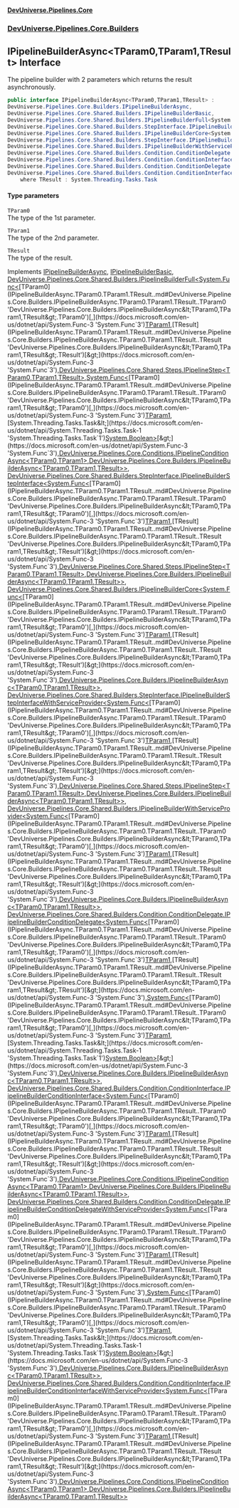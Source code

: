 #### [DevUniverse.Pipelines.Core](Pipelines.md 'Pipelines')
### [DevUniverse.Pipelines.Core.Builders](Pipelines.md#DevUniverse.Pipelines.Core.Builders 'DevUniverse.Pipelines.Core.Builders')
## IPipelineBuilderAsync&lt;TParam0,TParam1,TResult&gt; Interface
The pipeline builder with 2 parameters which returns the result asynchronously.  
```csharp
public interface IPipelineBuilderAsync<TParam0,TParam1,TResult> :
DevUniverse.Pipelines.Core.Builders.IPipelineBuilderAsync,
DevUniverse.Pipelines.Core.Shared.Builders.IPipelineBuilderBasic,
DevUniverse.Pipelines.Core.Shared.Builders.IPipelineBuilderFull<System.Func<TParam0, TParam1, TResult>, DevUniverse.Pipelines.Core.Shared.Steps.IPipelineStep<TParam0, TParam1, TResult>, System.Func<TParam0, TParam1, System.Threading.Tasks.Task<bool>>, DevUniverse.Pipelines.Core.Conditions.IPipelineConditionAsync<TParam0, TParam1>, DevUniverse.Pipelines.Core.Builders.IPipelineBuilderAsync<TParam0, TParam1, TResult>>,
DevUniverse.Pipelines.Core.Shared.Builders.StepInterface.IPipelineBuilderStepInterface<System.Func<TParam0, TParam1, TResult>, DevUniverse.Pipelines.Core.Shared.Steps.IPipelineStep<TParam0, TParam1, TResult>, DevUniverse.Pipelines.Core.Builders.IPipelineBuilderAsync<TParam0, TParam1, TResult>>,
DevUniverse.Pipelines.Core.Shared.Builders.IPipelineBuilderCore<System.Func<TParam0, TParam1, TResult>, DevUniverse.Pipelines.Core.Builders.IPipelineBuilderAsync<TParam0, TParam1, TResult>>,
DevUniverse.Pipelines.Core.Shared.Builders.StepInterface.IPipelineBuilderStepInterfaceWithServiceProvider<System.Func<TParam0, TParam1, TResult>, DevUniverse.Pipelines.Core.Shared.Steps.IPipelineStep<TParam0, TParam1, TResult>, DevUniverse.Pipelines.Core.Builders.IPipelineBuilderAsync<TParam0, TParam1, TResult>>,
DevUniverse.Pipelines.Core.Shared.Builders.IPipelineBuilderWithServiceProvider<System.Func<TParam0, TParam1, TResult>, DevUniverse.Pipelines.Core.Builders.IPipelineBuilderAsync<TParam0, TParam1, TResult>>,
DevUniverse.Pipelines.Core.Shared.Builders.Condition.ConditionDelegate.IPipelineBuilderConditionDelegate<System.Func<TParam0, TParam1, TResult>, System.Func<TParam0, TParam1, System.Threading.Tasks.Task<bool>>, DevUniverse.Pipelines.Core.Builders.IPipelineBuilderAsync<TParam0, TParam1, TResult>>,
DevUniverse.Pipelines.Core.Shared.Builders.Condition.ConditionInterface.IPipelineBuilderConditionInterface<System.Func<TParam0, TParam1, TResult>, DevUniverse.Pipelines.Core.Conditions.IPipelineConditionAsync<TParam0, TParam1>, DevUniverse.Pipelines.Core.Builders.IPipelineBuilderAsync<TParam0, TParam1, TResult>>,
DevUniverse.Pipelines.Core.Shared.Builders.Condition.ConditionDelegate.IPipelineBuilderConditionDelegateWithServiceProvider<System.Func<TParam0, TParam1, TResult>, System.Func<TParam0, TParam1, System.Threading.Tasks.Task<bool>>, DevUniverse.Pipelines.Core.Builders.IPipelineBuilderAsync<TParam0, TParam1, TResult>>,
DevUniverse.Pipelines.Core.Shared.Builders.Condition.ConditionInterface.IPipelineBuilderConditionInterfaceWithServiceProvider<System.Func<TParam0, TParam1, TResult>, DevUniverse.Pipelines.Core.Conditions.IPipelineConditionAsync<TParam0, TParam1>, DevUniverse.Pipelines.Core.Builders.IPipelineBuilderAsync<TParam0, TParam1, TResult>>
    where TResult : System.Threading.Tasks.Task
```
#### Type parameters
<a name='DevUniverse.Pipelines.Core.Builders.IPipelineBuilderAsync.TParam0.TParam1.TResult..TParam0'></a>
`TParam0`  
The type of the 1st parameter.
  
<a name='DevUniverse.Pipelines.Core.Builders.IPipelineBuilderAsync.TParam0.TParam1.TResult..TParam1'></a>
`TParam1`  
The type of the 2nd parameter.
  
<a name='DevUniverse.Pipelines.Core.Builders.IPipelineBuilderAsync.TParam0.TParam1.TResult..TResult'></a>
`TResult`  
The type of the result.
  

Implements [IPipelineBuilderAsync](IPipelineBuilderAsync.md 'DevUniverse.Pipelines.Core.Builders.IPipelineBuilderAsync'), [IPipelineBuilderBasic](IPipelineBuilderBasic.md 'DevUniverse.Pipelines.Core.Shared.Builders.IPipelineBuilderBasic'), [DevUniverse.Pipelines.Core.Shared.Builders.IPipelineBuilderFull&lt;](IPipelineBuilderFull.TDelegate.TPipelineStep.TPredicate.TPipelineCondition.TResult..md 'DevUniverse.Pipelines.Core.Shared.Builders.IPipelineBuilderFull&lt;TDelegate,TPipelineStep,TPredicate,TPipelineCondition,TResult&gt;')[System.Func&lt;](https://docs.microsoft.com/en-us/dotnet/api/System.Func-3 'System.Func`3')[TParam0](IPipelineBuilderAsync.TParam0.TParam1.TResult..md#DevUniverse.Pipelines.Core.Builders.IPipelineBuilderAsync.TParam0.TParam1.TResult..TParam0 'DevUniverse.Pipelines.Core.Builders.IPipelineBuilderAsync&lt;TParam0,TParam1,TResult&gt;.TParam0')[,](https://docs.microsoft.com/en-us/dotnet/api/System.Func-3 'System.Func`3')[TParam1](IPipelineBuilderAsync.TParam0.TParam1.TResult..md#DevUniverse.Pipelines.Core.Builders.IPipelineBuilderAsync.TParam0.TParam1.TResult..TParam1 'DevUniverse.Pipelines.Core.Builders.IPipelineBuilderAsync&lt;TParam0,TParam1,TResult&gt;.TParam1')[,](https://docs.microsoft.com/en-us/dotnet/api/System.Func-3 'System.Func`3')[TResult](IPipelineBuilderAsync.TParam0.TParam1.TResult..md#DevUniverse.Pipelines.Core.Builders.IPipelineBuilderAsync.TParam0.TParam1.TResult..TResult 'DevUniverse.Pipelines.Core.Builders.IPipelineBuilderAsync&lt;TParam0,TParam1,TResult&gt;.TResult')[&gt;](https://docs.microsoft.com/en-us/dotnet/api/System.Func-3 'System.Func`3')[,](IPipelineBuilderFull.TDelegate.TPipelineStep.TPredicate.TPipelineCondition.TResult..md 'DevUniverse.Pipelines.Core.Shared.Builders.IPipelineBuilderFull&lt;TDelegate,TPipelineStep,TPredicate,TPipelineCondition,TResult&gt;')[DevUniverse.Pipelines.Core.Shared.Steps.IPipelineStep&lt;](IPipelineStep.TParam0.TParam1.TResult..md 'DevUniverse.Pipelines.Core.Shared.Steps.IPipelineStep&lt;TParam0,TParam1,TResult&gt;')[TParam0](IPipelineBuilderAsync.TParam0.TParam1.TResult..md#DevUniverse.Pipelines.Core.Builders.IPipelineBuilderAsync.TParam0.TParam1.TResult..TParam0 'DevUniverse.Pipelines.Core.Builders.IPipelineBuilderAsync&lt;TParam0,TParam1,TResult&gt;.TParam0')[,](IPipelineStep.TParam0.TParam1.TResult..md 'DevUniverse.Pipelines.Core.Shared.Steps.IPipelineStep&lt;TParam0,TParam1,TResult&gt;')[TParam1](IPipelineBuilderAsync.TParam0.TParam1.TResult..md#DevUniverse.Pipelines.Core.Builders.IPipelineBuilderAsync.TParam0.TParam1.TResult..TParam1 'DevUniverse.Pipelines.Core.Builders.IPipelineBuilderAsync&lt;TParam0,TParam1,TResult&gt;.TParam1')[,](IPipelineStep.TParam0.TParam1.TResult..md 'DevUniverse.Pipelines.Core.Shared.Steps.IPipelineStep&lt;TParam0,TParam1,TResult&gt;')[TResult](IPipelineBuilderAsync.TParam0.TParam1.TResult..md#DevUniverse.Pipelines.Core.Builders.IPipelineBuilderAsync.TParam0.TParam1.TResult..TResult 'DevUniverse.Pipelines.Core.Builders.IPipelineBuilderAsync&lt;TParam0,TParam1,TResult&gt;.TResult')[&gt;](IPipelineStep.TParam0.TParam1.TResult..md 'DevUniverse.Pipelines.Core.Shared.Steps.IPipelineStep&lt;TParam0,TParam1,TResult&gt;')[,](IPipelineBuilderFull.TDelegate.TPipelineStep.TPredicate.TPipelineCondition.TResult..md 'DevUniverse.Pipelines.Core.Shared.Builders.IPipelineBuilderFull&lt;TDelegate,TPipelineStep,TPredicate,TPipelineCondition,TResult&gt;')[System.Func&lt;](https://docs.microsoft.com/en-us/dotnet/api/System.Func-3 'System.Func`3')[TParam0](IPipelineBuilderAsync.TParam0.TParam1.TResult..md#DevUniverse.Pipelines.Core.Builders.IPipelineBuilderAsync.TParam0.TParam1.TResult..TParam0 'DevUniverse.Pipelines.Core.Builders.IPipelineBuilderAsync&lt;TParam0,TParam1,TResult&gt;.TParam0')[,](https://docs.microsoft.com/en-us/dotnet/api/System.Func-3 'System.Func`3')[TParam1](IPipelineBuilderAsync.TParam0.TParam1.TResult..md#DevUniverse.Pipelines.Core.Builders.IPipelineBuilderAsync.TParam0.TParam1.TResult..TParam1 'DevUniverse.Pipelines.Core.Builders.IPipelineBuilderAsync&lt;TParam0,TParam1,TResult&gt;.TParam1')[,](https://docs.microsoft.com/en-us/dotnet/api/System.Func-3 'System.Func`3')[System.Threading.Tasks.Task&lt;](https://docs.microsoft.com/en-us/dotnet/api/System.Threading.Tasks.Task-1 'System.Threading.Tasks.Task`1')[System.Boolean](https://docs.microsoft.com/en-us/dotnet/api/System.Boolean 'System.Boolean')[&gt;](https://docs.microsoft.com/en-us/dotnet/api/System.Threading.Tasks.Task-1 'System.Threading.Tasks.Task`1')[&gt;](https://docs.microsoft.com/en-us/dotnet/api/System.Func-3 'System.Func`3')[,](IPipelineBuilderFull.TDelegate.TPipelineStep.TPredicate.TPipelineCondition.TResult..md 'DevUniverse.Pipelines.Core.Shared.Builders.IPipelineBuilderFull&lt;TDelegate,TPipelineStep,TPredicate,TPipelineCondition,TResult&gt;')[DevUniverse.Pipelines.Core.Conditions.IPipelineConditionAsync&lt;](IPipelineConditionAsync.TParam0.TParam1..md 'DevUniverse.Pipelines.Core.Conditions.IPipelineConditionAsync&lt;TParam0,TParam1&gt;')[TParam0](IPipelineBuilderAsync.TParam0.TParam1.TResult..md#DevUniverse.Pipelines.Core.Builders.IPipelineBuilderAsync.TParam0.TParam1.TResult..TParam0 'DevUniverse.Pipelines.Core.Builders.IPipelineBuilderAsync&lt;TParam0,TParam1,TResult&gt;.TParam0')[,](IPipelineConditionAsync.TParam0.TParam1..md 'DevUniverse.Pipelines.Core.Conditions.IPipelineConditionAsync&lt;TParam0,TParam1&gt;')[TParam1](IPipelineBuilderAsync.TParam0.TParam1.TResult..md#DevUniverse.Pipelines.Core.Builders.IPipelineBuilderAsync.TParam0.TParam1.TResult..TParam1 'DevUniverse.Pipelines.Core.Builders.IPipelineBuilderAsync&lt;TParam0,TParam1,TResult&gt;.TParam1')[&gt;](IPipelineConditionAsync.TParam0.TParam1..md 'DevUniverse.Pipelines.Core.Conditions.IPipelineConditionAsync&lt;TParam0,TParam1&gt;')[,](IPipelineBuilderFull.TDelegate.TPipelineStep.TPredicate.TPipelineCondition.TResult..md 'DevUniverse.Pipelines.Core.Shared.Builders.IPipelineBuilderFull&lt;TDelegate,TPipelineStep,TPredicate,TPipelineCondition,TResult&gt;')[DevUniverse.Pipelines.Core.Builders.IPipelineBuilderAsync&lt;](IPipelineBuilderAsync.TParam0.TParam1.TResult..md 'DevUniverse.Pipelines.Core.Builders.IPipelineBuilderAsync&lt;TParam0,TParam1,TResult&gt;')[TParam0](IPipelineBuilderAsync.TParam0.TParam1.TResult..md#DevUniverse.Pipelines.Core.Builders.IPipelineBuilderAsync.TParam0.TParam1.TResult..TParam0 'DevUniverse.Pipelines.Core.Builders.IPipelineBuilderAsync&lt;TParam0,TParam1,TResult&gt;.TParam0')[,](IPipelineBuilderAsync.TParam0.TParam1.TResult..md 'DevUniverse.Pipelines.Core.Builders.IPipelineBuilderAsync&lt;TParam0,TParam1,TResult&gt;')[TParam1](IPipelineBuilderAsync.TParam0.TParam1.TResult..md#DevUniverse.Pipelines.Core.Builders.IPipelineBuilderAsync.TParam0.TParam1.TResult..TParam1 'DevUniverse.Pipelines.Core.Builders.IPipelineBuilderAsync&lt;TParam0,TParam1,TResult&gt;.TParam1')[,](IPipelineBuilderAsync.TParam0.TParam1.TResult..md 'DevUniverse.Pipelines.Core.Builders.IPipelineBuilderAsync&lt;TParam0,TParam1,TResult&gt;')[TResult](IPipelineBuilderAsync.TParam0.TParam1.TResult..md#DevUniverse.Pipelines.Core.Builders.IPipelineBuilderAsync.TParam0.TParam1.TResult..TResult 'DevUniverse.Pipelines.Core.Builders.IPipelineBuilderAsync&lt;TParam0,TParam1,TResult&gt;.TResult')[&gt;](IPipelineBuilderAsync.TParam0.TParam1.TResult..md 'DevUniverse.Pipelines.Core.Builders.IPipelineBuilderAsync&lt;TParam0,TParam1,TResult&gt;')[&gt;](IPipelineBuilderFull.TDelegate.TPipelineStep.TPredicate.TPipelineCondition.TResult..md 'DevUniverse.Pipelines.Core.Shared.Builders.IPipelineBuilderFull&lt;TDelegate,TPipelineStep,TPredicate,TPipelineCondition,TResult&gt;'), [DevUniverse.Pipelines.Core.Shared.Builders.StepInterface.IPipelineBuilderStepInterface&lt;](IPipelineBuilderStepInterface.TDelegate.TPipelineStep.TResult..md 'DevUniverse.Pipelines.Core.Shared.Builders.StepInterface.IPipelineBuilderStepInterface&lt;TDelegate,TPipelineStep,TResult&gt;')[System.Func&lt;](https://docs.microsoft.com/en-us/dotnet/api/System.Func-3 'System.Func`3')[TParam0](IPipelineBuilderAsync.TParam0.TParam1.TResult..md#DevUniverse.Pipelines.Core.Builders.IPipelineBuilderAsync.TParam0.TParam1.TResult..TParam0 'DevUniverse.Pipelines.Core.Builders.IPipelineBuilderAsync&lt;TParam0,TParam1,TResult&gt;.TParam0')[,](https://docs.microsoft.com/en-us/dotnet/api/System.Func-3 'System.Func`3')[TParam1](IPipelineBuilderAsync.TParam0.TParam1.TResult..md#DevUniverse.Pipelines.Core.Builders.IPipelineBuilderAsync.TParam0.TParam1.TResult..TParam1 'DevUniverse.Pipelines.Core.Builders.IPipelineBuilderAsync&lt;TParam0,TParam1,TResult&gt;.TParam1')[,](https://docs.microsoft.com/en-us/dotnet/api/System.Func-3 'System.Func`3')[TResult](IPipelineBuilderAsync.TParam0.TParam1.TResult..md#DevUniverse.Pipelines.Core.Builders.IPipelineBuilderAsync.TParam0.TParam1.TResult..TResult 'DevUniverse.Pipelines.Core.Builders.IPipelineBuilderAsync&lt;TParam0,TParam1,TResult&gt;.TResult')[&gt;](https://docs.microsoft.com/en-us/dotnet/api/System.Func-3 'System.Func`3')[,](IPipelineBuilderStepInterface.TDelegate.TPipelineStep.TResult..md 'DevUniverse.Pipelines.Core.Shared.Builders.StepInterface.IPipelineBuilderStepInterface&lt;TDelegate,TPipelineStep,TResult&gt;')[DevUniverse.Pipelines.Core.Shared.Steps.IPipelineStep&lt;](IPipelineStep.TParam0.TParam1.TResult..md 'DevUniverse.Pipelines.Core.Shared.Steps.IPipelineStep&lt;TParam0,TParam1,TResult&gt;')[TParam0](IPipelineBuilderAsync.TParam0.TParam1.TResult..md#DevUniverse.Pipelines.Core.Builders.IPipelineBuilderAsync.TParam0.TParam1.TResult..TParam0 'DevUniverse.Pipelines.Core.Builders.IPipelineBuilderAsync&lt;TParam0,TParam1,TResult&gt;.TParam0')[,](IPipelineStep.TParam0.TParam1.TResult..md 'DevUniverse.Pipelines.Core.Shared.Steps.IPipelineStep&lt;TParam0,TParam1,TResult&gt;')[TParam1](IPipelineBuilderAsync.TParam0.TParam1.TResult..md#DevUniverse.Pipelines.Core.Builders.IPipelineBuilderAsync.TParam0.TParam1.TResult..TParam1 'DevUniverse.Pipelines.Core.Builders.IPipelineBuilderAsync&lt;TParam0,TParam1,TResult&gt;.TParam1')[,](IPipelineStep.TParam0.TParam1.TResult..md 'DevUniverse.Pipelines.Core.Shared.Steps.IPipelineStep&lt;TParam0,TParam1,TResult&gt;')[TResult](IPipelineBuilderAsync.TParam0.TParam1.TResult..md#DevUniverse.Pipelines.Core.Builders.IPipelineBuilderAsync.TParam0.TParam1.TResult..TResult 'DevUniverse.Pipelines.Core.Builders.IPipelineBuilderAsync&lt;TParam0,TParam1,TResult&gt;.TResult')[&gt;](IPipelineStep.TParam0.TParam1.TResult..md 'DevUniverse.Pipelines.Core.Shared.Steps.IPipelineStep&lt;TParam0,TParam1,TResult&gt;')[,](IPipelineBuilderStepInterface.TDelegate.TPipelineStep.TResult..md 'DevUniverse.Pipelines.Core.Shared.Builders.StepInterface.IPipelineBuilderStepInterface&lt;TDelegate,TPipelineStep,TResult&gt;')[DevUniverse.Pipelines.Core.Builders.IPipelineBuilderAsync&lt;](IPipelineBuilderAsync.TParam0.TParam1.TResult..md 'DevUniverse.Pipelines.Core.Builders.IPipelineBuilderAsync&lt;TParam0,TParam1,TResult&gt;')[TParam0](IPipelineBuilderAsync.TParam0.TParam1.TResult..md#DevUniverse.Pipelines.Core.Builders.IPipelineBuilderAsync.TParam0.TParam1.TResult..TParam0 'DevUniverse.Pipelines.Core.Builders.IPipelineBuilderAsync&lt;TParam0,TParam1,TResult&gt;.TParam0')[,](IPipelineBuilderAsync.TParam0.TParam1.TResult..md 'DevUniverse.Pipelines.Core.Builders.IPipelineBuilderAsync&lt;TParam0,TParam1,TResult&gt;')[TParam1](IPipelineBuilderAsync.TParam0.TParam1.TResult..md#DevUniverse.Pipelines.Core.Builders.IPipelineBuilderAsync.TParam0.TParam1.TResult..TParam1 'DevUniverse.Pipelines.Core.Builders.IPipelineBuilderAsync&lt;TParam0,TParam1,TResult&gt;.TParam1')[,](IPipelineBuilderAsync.TParam0.TParam1.TResult..md 'DevUniverse.Pipelines.Core.Builders.IPipelineBuilderAsync&lt;TParam0,TParam1,TResult&gt;')[TResult](IPipelineBuilderAsync.TParam0.TParam1.TResult..md#DevUniverse.Pipelines.Core.Builders.IPipelineBuilderAsync.TParam0.TParam1.TResult..TResult 'DevUniverse.Pipelines.Core.Builders.IPipelineBuilderAsync&lt;TParam0,TParam1,TResult&gt;.TResult')[&gt;](IPipelineBuilderAsync.TParam0.TParam1.TResult..md 'DevUniverse.Pipelines.Core.Builders.IPipelineBuilderAsync&lt;TParam0,TParam1,TResult&gt;')[&gt;](IPipelineBuilderStepInterface.TDelegate.TPipelineStep.TResult..md 'DevUniverse.Pipelines.Core.Shared.Builders.StepInterface.IPipelineBuilderStepInterface&lt;TDelegate,TPipelineStep,TResult&gt;'), [DevUniverse.Pipelines.Core.Shared.Builders.IPipelineBuilderCore&lt;](IPipelineBuilderCore.TDelegate.TResult..md 'DevUniverse.Pipelines.Core.Shared.Builders.IPipelineBuilderCore&lt;TDelegate,TResult&gt;')[System.Func&lt;](https://docs.microsoft.com/en-us/dotnet/api/System.Func-3 'System.Func`3')[TParam0](IPipelineBuilderAsync.TParam0.TParam1.TResult..md#DevUniverse.Pipelines.Core.Builders.IPipelineBuilderAsync.TParam0.TParam1.TResult..TParam0 'DevUniverse.Pipelines.Core.Builders.IPipelineBuilderAsync&lt;TParam0,TParam1,TResult&gt;.TParam0')[,](https://docs.microsoft.com/en-us/dotnet/api/System.Func-3 'System.Func`3')[TParam1](IPipelineBuilderAsync.TParam0.TParam1.TResult..md#DevUniverse.Pipelines.Core.Builders.IPipelineBuilderAsync.TParam0.TParam1.TResult..TParam1 'DevUniverse.Pipelines.Core.Builders.IPipelineBuilderAsync&lt;TParam0,TParam1,TResult&gt;.TParam1')[,](https://docs.microsoft.com/en-us/dotnet/api/System.Func-3 'System.Func`3')[TResult](IPipelineBuilderAsync.TParam0.TParam1.TResult..md#DevUniverse.Pipelines.Core.Builders.IPipelineBuilderAsync.TParam0.TParam1.TResult..TResult 'DevUniverse.Pipelines.Core.Builders.IPipelineBuilderAsync&lt;TParam0,TParam1,TResult&gt;.TResult')[&gt;](https://docs.microsoft.com/en-us/dotnet/api/System.Func-3 'System.Func`3')[,](IPipelineBuilderCore.TDelegate.TResult..md 'DevUniverse.Pipelines.Core.Shared.Builders.IPipelineBuilderCore&lt;TDelegate,TResult&gt;')[DevUniverse.Pipelines.Core.Builders.IPipelineBuilderAsync&lt;](IPipelineBuilderAsync.TParam0.TParam1.TResult..md 'DevUniverse.Pipelines.Core.Builders.IPipelineBuilderAsync&lt;TParam0,TParam1,TResult&gt;')[TParam0](IPipelineBuilderAsync.TParam0.TParam1.TResult..md#DevUniverse.Pipelines.Core.Builders.IPipelineBuilderAsync.TParam0.TParam1.TResult..TParam0 'DevUniverse.Pipelines.Core.Builders.IPipelineBuilderAsync&lt;TParam0,TParam1,TResult&gt;.TParam0')[,](IPipelineBuilderAsync.TParam0.TParam1.TResult..md 'DevUniverse.Pipelines.Core.Builders.IPipelineBuilderAsync&lt;TParam0,TParam1,TResult&gt;')[TParam1](IPipelineBuilderAsync.TParam0.TParam1.TResult..md#DevUniverse.Pipelines.Core.Builders.IPipelineBuilderAsync.TParam0.TParam1.TResult..TParam1 'DevUniverse.Pipelines.Core.Builders.IPipelineBuilderAsync&lt;TParam0,TParam1,TResult&gt;.TParam1')[,](IPipelineBuilderAsync.TParam0.TParam1.TResult..md 'DevUniverse.Pipelines.Core.Builders.IPipelineBuilderAsync&lt;TParam0,TParam1,TResult&gt;')[TResult](IPipelineBuilderAsync.TParam0.TParam1.TResult..md#DevUniverse.Pipelines.Core.Builders.IPipelineBuilderAsync.TParam0.TParam1.TResult..TResult 'DevUniverse.Pipelines.Core.Builders.IPipelineBuilderAsync&lt;TParam0,TParam1,TResult&gt;.TResult')[&gt;](IPipelineBuilderAsync.TParam0.TParam1.TResult..md 'DevUniverse.Pipelines.Core.Builders.IPipelineBuilderAsync&lt;TParam0,TParam1,TResult&gt;')[&gt;](IPipelineBuilderCore.TDelegate.TResult..md 'DevUniverse.Pipelines.Core.Shared.Builders.IPipelineBuilderCore&lt;TDelegate,TResult&gt;'), [DevUniverse.Pipelines.Core.Shared.Builders.StepInterface.IPipelineBuilderStepInterfaceWithServiceProvider&lt;](IPipelineBuilderStepInterfaceWithServiceProvider.TDelegate.TPipelineStep.TResult..md 'DevUniverse.Pipelines.Core.Shared.Builders.StepInterface.IPipelineBuilderStepInterfaceWithServiceProvider&lt;TDelegate,TPipelineStep,TResult&gt;')[System.Func&lt;](https://docs.microsoft.com/en-us/dotnet/api/System.Func-3 'System.Func`3')[TParam0](IPipelineBuilderAsync.TParam0.TParam1.TResult..md#DevUniverse.Pipelines.Core.Builders.IPipelineBuilderAsync.TParam0.TParam1.TResult..TParam0 'DevUniverse.Pipelines.Core.Builders.IPipelineBuilderAsync&lt;TParam0,TParam1,TResult&gt;.TParam0')[,](https://docs.microsoft.com/en-us/dotnet/api/System.Func-3 'System.Func`3')[TParam1](IPipelineBuilderAsync.TParam0.TParam1.TResult..md#DevUniverse.Pipelines.Core.Builders.IPipelineBuilderAsync.TParam0.TParam1.TResult..TParam1 'DevUniverse.Pipelines.Core.Builders.IPipelineBuilderAsync&lt;TParam0,TParam1,TResult&gt;.TParam1')[,](https://docs.microsoft.com/en-us/dotnet/api/System.Func-3 'System.Func`3')[TResult](IPipelineBuilderAsync.TParam0.TParam1.TResult..md#DevUniverse.Pipelines.Core.Builders.IPipelineBuilderAsync.TParam0.TParam1.TResult..TResult 'DevUniverse.Pipelines.Core.Builders.IPipelineBuilderAsync&lt;TParam0,TParam1,TResult&gt;.TResult')[&gt;](https://docs.microsoft.com/en-us/dotnet/api/System.Func-3 'System.Func`3')[,](IPipelineBuilderStepInterfaceWithServiceProvider.TDelegate.TPipelineStep.TResult..md 'DevUniverse.Pipelines.Core.Shared.Builders.StepInterface.IPipelineBuilderStepInterfaceWithServiceProvider&lt;TDelegate,TPipelineStep,TResult&gt;')[DevUniverse.Pipelines.Core.Shared.Steps.IPipelineStep&lt;](IPipelineStep.TParam0.TParam1.TResult..md 'DevUniverse.Pipelines.Core.Shared.Steps.IPipelineStep&lt;TParam0,TParam1,TResult&gt;')[TParam0](IPipelineBuilderAsync.TParam0.TParam1.TResult..md#DevUniverse.Pipelines.Core.Builders.IPipelineBuilderAsync.TParam0.TParam1.TResult..TParam0 'DevUniverse.Pipelines.Core.Builders.IPipelineBuilderAsync&lt;TParam0,TParam1,TResult&gt;.TParam0')[,](IPipelineStep.TParam0.TParam1.TResult..md 'DevUniverse.Pipelines.Core.Shared.Steps.IPipelineStep&lt;TParam0,TParam1,TResult&gt;')[TParam1](IPipelineBuilderAsync.TParam0.TParam1.TResult..md#DevUniverse.Pipelines.Core.Builders.IPipelineBuilderAsync.TParam0.TParam1.TResult..TParam1 'DevUniverse.Pipelines.Core.Builders.IPipelineBuilderAsync&lt;TParam0,TParam1,TResult&gt;.TParam1')[,](IPipelineStep.TParam0.TParam1.TResult..md 'DevUniverse.Pipelines.Core.Shared.Steps.IPipelineStep&lt;TParam0,TParam1,TResult&gt;')[TResult](IPipelineBuilderAsync.TParam0.TParam1.TResult..md#DevUniverse.Pipelines.Core.Builders.IPipelineBuilderAsync.TParam0.TParam1.TResult..TResult 'DevUniverse.Pipelines.Core.Builders.IPipelineBuilderAsync&lt;TParam0,TParam1,TResult&gt;.TResult')[&gt;](IPipelineStep.TParam0.TParam1.TResult..md 'DevUniverse.Pipelines.Core.Shared.Steps.IPipelineStep&lt;TParam0,TParam1,TResult&gt;')[,](IPipelineBuilderStepInterfaceWithServiceProvider.TDelegate.TPipelineStep.TResult..md 'DevUniverse.Pipelines.Core.Shared.Builders.StepInterface.IPipelineBuilderStepInterfaceWithServiceProvider&lt;TDelegate,TPipelineStep,TResult&gt;')[DevUniverse.Pipelines.Core.Builders.IPipelineBuilderAsync&lt;](IPipelineBuilderAsync.TParam0.TParam1.TResult..md 'DevUniverse.Pipelines.Core.Builders.IPipelineBuilderAsync&lt;TParam0,TParam1,TResult&gt;')[TParam0](IPipelineBuilderAsync.TParam0.TParam1.TResult..md#DevUniverse.Pipelines.Core.Builders.IPipelineBuilderAsync.TParam0.TParam1.TResult..TParam0 'DevUniverse.Pipelines.Core.Builders.IPipelineBuilderAsync&lt;TParam0,TParam1,TResult&gt;.TParam0')[,](IPipelineBuilderAsync.TParam0.TParam1.TResult..md 'DevUniverse.Pipelines.Core.Builders.IPipelineBuilderAsync&lt;TParam0,TParam1,TResult&gt;')[TParam1](IPipelineBuilderAsync.TParam0.TParam1.TResult..md#DevUniverse.Pipelines.Core.Builders.IPipelineBuilderAsync.TParam0.TParam1.TResult..TParam1 'DevUniverse.Pipelines.Core.Builders.IPipelineBuilderAsync&lt;TParam0,TParam1,TResult&gt;.TParam1')[,](IPipelineBuilderAsync.TParam0.TParam1.TResult..md 'DevUniverse.Pipelines.Core.Builders.IPipelineBuilderAsync&lt;TParam0,TParam1,TResult&gt;')[TResult](IPipelineBuilderAsync.TParam0.TParam1.TResult..md#DevUniverse.Pipelines.Core.Builders.IPipelineBuilderAsync.TParam0.TParam1.TResult..TResult 'DevUniverse.Pipelines.Core.Builders.IPipelineBuilderAsync&lt;TParam0,TParam1,TResult&gt;.TResult')[&gt;](IPipelineBuilderAsync.TParam0.TParam1.TResult..md 'DevUniverse.Pipelines.Core.Builders.IPipelineBuilderAsync&lt;TParam0,TParam1,TResult&gt;')[&gt;](IPipelineBuilderStepInterfaceWithServiceProvider.TDelegate.TPipelineStep.TResult..md 'DevUniverse.Pipelines.Core.Shared.Builders.StepInterface.IPipelineBuilderStepInterfaceWithServiceProvider&lt;TDelegate,TPipelineStep,TResult&gt;'), [DevUniverse.Pipelines.Core.Shared.Builders.IPipelineBuilderWithServiceProvider&lt;](IPipelineBuilderWithServiceProvider.TDelegate.TResult..md 'DevUniverse.Pipelines.Core.Shared.Builders.IPipelineBuilderWithServiceProvider&lt;TDelegate,TResult&gt;')[System.Func&lt;](https://docs.microsoft.com/en-us/dotnet/api/System.Func-3 'System.Func`3')[TParam0](IPipelineBuilderAsync.TParam0.TParam1.TResult..md#DevUniverse.Pipelines.Core.Builders.IPipelineBuilderAsync.TParam0.TParam1.TResult..TParam0 'DevUniverse.Pipelines.Core.Builders.IPipelineBuilderAsync&lt;TParam0,TParam1,TResult&gt;.TParam0')[,](https://docs.microsoft.com/en-us/dotnet/api/System.Func-3 'System.Func`3')[TParam1](IPipelineBuilderAsync.TParam0.TParam1.TResult..md#DevUniverse.Pipelines.Core.Builders.IPipelineBuilderAsync.TParam0.TParam1.TResult..TParam1 'DevUniverse.Pipelines.Core.Builders.IPipelineBuilderAsync&lt;TParam0,TParam1,TResult&gt;.TParam1')[,](https://docs.microsoft.com/en-us/dotnet/api/System.Func-3 'System.Func`3')[TResult](IPipelineBuilderAsync.TParam0.TParam1.TResult..md#DevUniverse.Pipelines.Core.Builders.IPipelineBuilderAsync.TParam0.TParam1.TResult..TResult 'DevUniverse.Pipelines.Core.Builders.IPipelineBuilderAsync&lt;TParam0,TParam1,TResult&gt;.TResult')[&gt;](https://docs.microsoft.com/en-us/dotnet/api/System.Func-3 'System.Func`3')[,](IPipelineBuilderWithServiceProvider.TDelegate.TResult..md 'DevUniverse.Pipelines.Core.Shared.Builders.IPipelineBuilderWithServiceProvider&lt;TDelegate,TResult&gt;')[DevUniverse.Pipelines.Core.Builders.IPipelineBuilderAsync&lt;](IPipelineBuilderAsync.TParam0.TParam1.TResult..md 'DevUniverse.Pipelines.Core.Builders.IPipelineBuilderAsync&lt;TParam0,TParam1,TResult&gt;')[TParam0](IPipelineBuilderAsync.TParam0.TParam1.TResult..md#DevUniverse.Pipelines.Core.Builders.IPipelineBuilderAsync.TParam0.TParam1.TResult..TParam0 'DevUniverse.Pipelines.Core.Builders.IPipelineBuilderAsync&lt;TParam0,TParam1,TResult&gt;.TParam0')[,](IPipelineBuilderAsync.TParam0.TParam1.TResult..md 'DevUniverse.Pipelines.Core.Builders.IPipelineBuilderAsync&lt;TParam0,TParam1,TResult&gt;')[TParam1](IPipelineBuilderAsync.TParam0.TParam1.TResult..md#DevUniverse.Pipelines.Core.Builders.IPipelineBuilderAsync.TParam0.TParam1.TResult..TParam1 'DevUniverse.Pipelines.Core.Builders.IPipelineBuilderAsync&lt;TParam0,TParam1,TResult&gt;.TParam1')[,](IPipelineBuilderAsync.TParam0.TParam1.TResult..md 'DevUniverse.Pipelines.Core.Builders.IPipelineBuilderAsync&lt;TParam0,TParam1,TResult&gt;')[TResult](IPipelineBuilderAsync.TParam0.TParam1.TResult..md#DevUniverse.Pipelines.Core.Builders.IPipelineBuilderAsync.TParam0.TParam1.TResult..TResult 'DevUniverse.Pipelines.Core.Builders.IPipelineBuilderAsync&lt;TParam0,TParam1,TResult&gt;.TResult')[&gt;](IPipelineBuilderAsync.TParam0.TParam1.TResult..md 'DevUniverse.Pipelines.Core.Builders.IPipelineBuilderAsync&lt;TParam0,TParam1,TResult&gt;')[&gt;](IPipelineBuilderWithServiceProvider.TDelegate.TResult..md 'DevUniverse.Pipelines.Core.Shared.Builders.IPipelineBuilderWithServiceProvider&lt;TDelegate,TResult&gt;'), [DevUniverse.Pipelines.Core.Shared.Builders.Condition.ConditionDelegate.IPipelineBuilderConditionDelegate&lt;](IPipelineBuilderConditionDelegate.TDelegate.TPredicate.TResult..md 'DevUniverse.Pipelines.Core.Shared.Builders.Condition.ConditionDelegate.IPipelineBuilderConditionDelegate&lt;TDelegate,TPredicate,TResult&gt;')[System.Func&lt;](https://docs.microsoft.com/en-us/dotnet/api/System.Func-3 'System.Func`3')[TParam0](IPipelineBuilderAsync.TParam0.TParam1.TResult..md#DevUniverse.Pipelines.Core.Builders.IPipelineBuilderAsync.TParam0.TParam1.TResult..TParam0 'DevUniverse.Pipelines.Core.Builders.IPipelineBuilderAsync&lt;TParam0,TParam1,TResult&gt;.TParam0')[,](https://docs.microsoft.com/en-us/dotnet/api/System.Func-3 'System.Func`3')[TParam1](IPipelineBuilderAsync.TParam0.TParam1.TResult..md#DevUniverse.Pipelines.Core.Builders.IPipelineBuilderAsync.TParam0.TParam1.TResult..TParam1 'DevUniverse.Pipelines.Core.Builders.IPipelineBuilderAsync&lt;TParam0,TParam1,TResult&gt;.TParam1')[,](https://docs.microsoft.com/en-us/dotnet/api/System.Func-3 'System.Func`3')[TResult](IPipelineBuilderAsync.TParam0.TParam1.TResult..md#DevUniverse.Pipelines.Core.Builders.IPipelineBuilderAsync.TParam0.TParam1.TResult..TResult 'DevUniverse.Pipelines.Core.Builders.IPipelineBuilderAsync&lt;TParam0,TParam1,TResult&gt;.TResult')[&gt;](https://docs.microsoft.com/en-us/dotnet/api/System.Func-3 'System.Func`3')[,](IPipelineBuilderConditionDelegate.TDelegate.TPredicate.TResult..md 'DevUniverse.Pipelines.Core.Shared.Builders.Condition.ConditionDelegate.IPipelineBuilderConditionDelegate&lt;TDelegate,TPredicate,TResult&gt;')[System.Func&lt;](https://docs.microsoft.com/en-us/dotnet/api/System.Func-3 'System.Func`3')[TParam0](IPipelineBuilderAsync.TParam0.TParam1.TResult..md#DevUniverse.Pipelines.Core.Builders.IPipelineBuilderAsync.TParam0.TParam1.TResult..TParam0 'DevUniverse.Pipelines.Core.Builders.IPipelineBuilderAsync&lt;TParam0,TParam1,TResult&gt;.TParam0')[,](https://docs.microsoft.com/en-us/dotnet/api/System.Func-3 'System.Func`3')[TParam1](IPipelineBuilderAsync.TParam0.TParam1.TResult..md#DevUniverse.Pipelines.Core.Builders.IPipelineBuilderAsync.TParam0.TParam1.TResult..TParam1 'DevUniverse.Pipelines.Core.Builders.IPipelineBuilderAsync&lt;TParam0,TParam1,TResult&gt;.TParam1')[,](https://docs.microsoft.com/en-us/dotnet/api/System.Func-3 'System.Func`3')[System.Threading.Tasks.Task&lt;](https://docs.microsoft.com/en-us/dotnet/api/System.Threading.Tasks.Task-1 'System.Threading.Tasks.Task`1')[System.Boolean](https://docs.microsoft.com/en-us/dotnet/api/System.Boolean 'System.Boolean')[&gt;](https://docs.microsoft.com/en-us/dotnet/api/System.Threading.Tasks.Task-1 'System.Threading.Tasks.Task`1')[&gt;](https://docs.microsoft.com/en-us/dotnet/api/System.Func-3 'System.Func`3')[,](IPipelineBuilderConditionDelegate.TDelegate.TPredicate.TResult..md 'DevUniverse.Pipelines.Core.Shared.Builders.Condition.ConditionDelegate.IPipelineBuilderConditionDelegate&lt;TDelegate,TPredicate,TResult&gt;')[DevUniverse.Pipelines.Core.Builders.IPipelineBuilderAsync&lt;](IPipelineBuilderAsync.TParam0.TParam1.TResult..md 'DevUniverse.Pipelines.Core.Builders.IPipelineBuilderAsync&lt;TParam0,TParam1,TResult&gt;')[TParam0](IPipelineBuilderAsync.TParam0.TParam1.TResult..md#DevUniverse.Pipelines.Core.Builders.IPipelineBuilderAsync.TParam0.TParam1.TResult..TParam0 'DevUniverse.Pipelines.Core.Builders.IPipelineBuilderAsync&lt;TParam0,TParam1,TResult&gt;.TParam0')[,](IPipelineBuilderAsync.TParam0.TParam1.TResult..md 'DevUniverse.Pipelines.Core.Builders.IPipelineBuilderAsync&lt;TParam0,TParam1,TResult&gt;')[TParam1](IPipelineBuilderAsync.TParam0.TParam1.TResult..md#DevUniverse.Pipelines.Core.Builders.IPipelineBuilderAsync.TParam0.TParam1.TResult..TParam1 'DevUniverse.Pipelines.Core.Builders.IPipelineBuilderAsync&lt;TParam0,TParam1,TResult&gt;.TParam1')[,](IPipelineBuilderAsync.TParam0.TParam1.TResult..md 'DevUniverse.Pipelines.Core.Builders.IPipelineBuilderAsync&lt;TParam0,TParam1,TResult&gt;')[TResult](IPipelineBuilderAsync.TParam0.TParam1.TResult..md#DevUniverse.Pipelines.Core.Builders.IPipelineBuilderAsync.TParam0.TParam1.TResult..TResult 'DevUniverse.Pipelines.Core.Builders.IPipelineBuilderAsync&lt;TParam0,TParam1,TResult&gt;.TResult')[&gt;](IPipelineBuilderAsync.TParam0.TParam1.TResult..md 'DevUniverse.Pipelines.Core.Builders.IPipelineBuilderAsync&lt;TParam0,TParam1,TResult&gt;')[&gt;](IPipelineBuilderConditionDelegate.TDelegate.TPredicate.TResult..md 'DevUniverse.Pipelines.Core.Shared.Builders.Condition.ConditionDelegate.IPipelineBuilderConditionDelegate&lt;TDelegate,TPredicate,TResult&gt;'), [DevUniverse.Pipelines.Core.Shared.Builders.Condition.ConditionInterface.IPipelineBuilderConditionInterface&lt;](IPipelineBuilderConditionInterface.TDelegate.TCondition.TResult..md 'DevUniverse.Pipelines.Core.Shared.Builders.Condition.ConditionInterface.IPipelineBuilderConditionInterface&lt;TDelegate,TCondition,TResult&gt;')[System.Func&lt;](https://docs.microsoft.com/en-us/dotnet/api/System.Func-3 'System.Func`3')[TParam0](IPipelineBuilderAsync.TParam0.TParam1.TResult..md#DevUniverse.Pipelines.Core.Builders.IPipelineBuilderAsync.TParam0.TParam1.TResult..TParam0 'DevUniverse.Pipelines.Core.Builders.IPipelineBuilderAsync&lt;TParam0,TParam1,TResult&gt;.TParam0')[,](https://docs.microsoft.com/en-us/dotnet/api/System.Func-3 'System.Func`3')[TParam1](IPipelineBuilderAsync.TParam0.TParam1.TResult..md#DevUniverse.Pipelines.Core.Builders.IPipelineBuilderAsync.TParam0.TParam1.TResult..TParam1 'DevUniverse.Pipelines.Core.Builders.IPipelineBuilderAsync&lt;TParam0,TParam1,TResult&gt;.TParam1')[,](https://docs.microsoft.com/en-us/dotnet/api/System.Func-3 'System.Func`3')[TResult](IPipelineBuilderAsync.TParam0.TParam1.TResult..md#DevUniverse.Pipelines.Core.Builders.IPipelineBuilderAsync.TParam0.TParam1.TResult..TResult 'DevUniverse.Pipelines.Core.Builders.IPipelineBuilderAsync&lt;TParam0,TParam1,TResult&gt;.TResult')[&gt;](https://docs.microsoft.com/en-us/dotnet/api/System.Func-3 'System.Func`3')[,](IPipelineBuilderConditionInterface.TDelegate.TCondition.TResult..md 'DevUniverse.Pipelines.Core.Shared.Builders.Condition.ConditionInterface.IPipelineBuilderConditionInterface&lt;TDelegate,TCondition,TResult&gt;')[DevUniverse.Pipelines.Core.Conditions.IPipelineConditionAsync&lt;](IPipelineConditionAsync.TParam0.TParam1..md 'DevUniverse.Pipelines.Core.Conditions.IPipelineConditionAsync&lt;TParam0,TParam1&gt;')[TParam0](IPipelineBuilderAsync.TParam0.TParam1.TResult..md#DevUniverse.Pipelines.Core.Builders.IPipelineBuilderAsync.TParam0.TParam1.TResult..TParam0 'DevUniverse.Pipelines.Core.Builders.IPipelineBuilderAsync&lt;TParam0,TParam1,TResult&gt;.TParam0')[,](IPipelineConditionAsync.TParam0.TParam1..md 'DevUniverse.Pipelines.Core.Conditions.IPipelineConditionAsync&lt;TParam0,TParam1&gt;')[TParam1](IPipelineBuilderAsync.TParam0.TParam1.TResult..md#DevUniverse.Pipelines.Core.Builders.IPipelineBuilderAsync.TParam0.TParam1.TResult..TParam1 'DevUniverse.Pipelines.Core.Builders.IPipelineBuilderAsync&lt;TParam0,TParam1,TResult&gt;.TParam1')[&gt;](IPipelineConditionAsync.TParam0.TParam1..md 'DevUniverse.Pipelines.Core.Conditions.IPipelineConditionAsync&lt;TParam0,TParam1&gt;')[,](IPipelineBuilderConditionInterface.TDelegate.TCondition.TResult..md 'DevUniverse.Pipelines.Core.Shared.Builders.Condition.ConditionInterface.IPipelineBuilderConditionInterface&lt;TDelegate,TCondition,TResult&gt;')[DevUniverse.Pipelines.Core.Builders.IPipelineBuilderAsync&lt;](IPipelineBuilderAsync.TParam0.TParam1.TResult..md 'DevUniverse.Pipelines.Core.Builders.IPipelineBuilderAsync&lt;TParam0,TParam1,TResult&gt;')[TParam0](IPipelineBuilderAsync.TParam0.TParam1.TResult..md#DevUniverse.Pipelines.Core.Builders.IPipelineBuilderAsync.TParam0.TParam1.TResult..TParam0 'DevUniverse.Pipelines.Core.Builders.IPipelineBuilderAsync&lt;TParam0,TParam1,TResult&gt;.TParam0')[,](IPipelineBuilderAsync.TParam0.TParam1.TResult..md 'DevUniverse.Pipelines.Core.Builders.IPipelineBuilderAsync&lt;TParam0,TParam1,TResult&gt;')[TParam1](IPipelineBuilderAsync.TParam0.TParam1.TResult..md#DevUniverse.Pipelines.Core.Builders.IPipelineBuilderAsync.TParam0.TParam1.TResult..TParam1 'DevUniverse.Pipelines.Core.Builders.IPipelineBuilderAsync&lt;TParam0,TParam1,TResult&gt;.TParam1')[,](IPipelineBuilderAsync.TParam0.TParam1.TResult..md 'DevUniverse.Pipelines.Core.Builders.IPipelineBuilderAsync&lt;TParam0,TParam1,TResult&gt;')[TResult](IPipelineBuilderAsync.TParam0.TParam1.TResult..md#DevUniverse.Pipelines.Core.Builders.IPipelineBuilderAsync.TParam0.TParam1.TResult..TResult 'DevUniverse.Pipelines.Core.Builders.IPipelineBuilderAsync&lt;TParam0,TParam1,TResult&gt;.TResult')[&gt;](IPipelineBuilderAsync.TParam0.TParam1.TResult..md 'DevUniverse.Pipelines.Core.Builders.IPipelineBuilderAsync&lt;TParam0,TParam1,TResult&gt;')[&gt;](IPipelineBuilderConditionInterface.TDelegate.TCondition.TResult..md 'DevUniverse.Pipelines.Core.Shared.Builders.Condition.ConditionInterface.IPipelineBuilderConditionInterface&lt;TDelegate,TCondition,TResult&gt;'), [DevUniverse.Pipelines.Core.Shared.Builders.Condition.ConditionDelegate.IPipelineBuilderConditionDelegateWithServiceProvider&lt;](IPipelineBuilderConditionDelegateWithServiceProvider.TDelegate.TPredicate.TResult..md 'DevUniverse.Pipelines.Core.Shared.Builders.Condition.ConditionDelegate.IPipelineBuilderConditionDelegateWithServiceProvider&lt;TDelegate,TPredicate,TResult&gt;')[System.Func&lt;](https://docs.microsoft.com/en-us/dotnet/api/System.Func-3 'System.Func`3')[TParam0](IPipelineBuilderAsync.TParam0.TParam1.TResult..md#DevUniverse.Pipelines.Core.Builders.IPipelineBuilderAsync.TParam0.TParam1.TResult..TParam0 'DevUniverse.Pipelines.Core.Builders.IPipelineBuilderAsync&lt;TParam0,TParam1,TResult&gt;.TParam0')[,](https://docs.microsoft.com/en-us/dotnet/api/System.Func-3 'System.Func`3')[TParam1](IPipelineBuilderAsync.TParam0.TParam1.TResult..md#DevUniverse.Pipelines.Core.Builders.IPipelineBuilderAsync.TParam0.TParam1.TResult..TParam1 'DevUniverse.Pipelines.Core.Builders.IPipelineBuilderAsync&lt;TParam0,TParam1,TResult&gt;.TParam1')[,](https://docs.microsoft.com/en-us/dotnet/api/System.Func-3 'System.Func`3')[TResult](IPipelineBuilderAsync.TParam0.TParam1.TResult..md#DevUniverse.Pipelines.Core.Builders.IPipelineBuilderAsync.TParam0.TParam1.TResult..TResult 'DevUniverse.Pipelines.Core.Builders.IPipelineBuilderAsync&lt;TParam0,TParam1,TResult&gt;.TResult')[&gt;](https://docs.microsoft.com/en-us/dotnet/api/System.Func-3 'System.Func`3')[,](IPipelineBuilderConditionDelegateWithServiceProvider.TDelegate.TPredicate.TResult..md 'DevUniverse.Pipelines.Core.Shared.Builders.Condition.ConditionDelegate.IPipelineBuilderConditionDelegateWithServiceProvider&lt;TDelegate,TPredicate,TResult&gt;')[System.Func&lt;](https://docs.microsoft.com/en-us/dotnet/api/System.Func-3 'System.Func`3')[TParam0](IPipelineBuilderAsync.TParam0.TParam1.TResult..md#DevUniverse.Pipelines.Core.Builders.IPipelineBuilderAsync.TParam0.TParam1.TResult..TParam0 'DevUniverse.Pipelines.Core.Builders.IPipelineBuilderAsync&lt;TParam0,TParam1,TResult&gt;.TParam0')[,](https://docs.microsoft.com/en-us/dotnet/api/System.Func-3 'System.Func`3')[TParam1](IPipelineBuilderAsync.TParam0.TParam1.TResult..md#DevUniverse.Pipelines.Core.Builders.IPipelineBuilderAsync.TParam0.TParam1.TResult..TParam1 'DevUniverse.Pipelines.Core.Builders.IPipelineBuilderAsync&lt;TParam0,TParam1,TResult&gt;.TParam1')[,](https://docs.microsoft.com/en-us/dotnet/api/System.Func-3 'System.Func`3')[System.Threading.Tasks.Task&lt;](https://docs.microsoft.com/en-us/dotnet/api/System.Threading.Tasks.Task-1 'System.Threading.Tasks.Task`1')[System.Boolean](https://docs.microsoft.com/en-us/dotnet/api/System.Boolean 'System.Boolean')[&gt;](https://docs.microsoft.com/en-us/dotnet/api/System.Threading.Tasks.Task-1 'System.Threading.Tasks.Task`1')[&gt;](https://docs.microsoft.com/en-us/dotnet/api/System.Func-3 'System.Func`3')[,](IPipelineBuilderConditionDelegateWithServiceProvider.TDelegate.TPredicate.TResult..md 'DevUniverse.Pipelines.Core.Shared.Builders.Condition.ConditionDelegate.IPipelineBuilderConditionDelegateWithServiceProvider&lt;TDelegate,TPredicate,TResult&gt;')[DevUniverse.Pipelines.Core.Builders.IPipelineBuilderAsync&lt;](IPipelineBuilderAsync.TParam0.TParam1.TResult..md 'DevUniverse.Pipelines.Core.Builders.IPipelineBuilderAsync&lt;TParam0,TParam1,TResult&gt;')[TParam0](IPipelineBuilderAsync.TParam0.TParam1.TResult..md#DevUniverse.Pipelines.Core.Builders.IPipelineBuilderAsync.TParam0.TParam1.TResult..TParam0 'DevUniverse.Pipelines.Core.Builders.IPipelineBuilderAsync&lt;TParam0,TParam1,TResult&gt;.TParam0')[,](IPipelineBuilderAsync.TParam0.TParam1.TResult..md 'DevUniverse.Pipelines.Core.Builders.IPipelineBuilderAsync&lt;TParam0,TParam1,TResult&gt;')[TParam1](IPipelineBuilderAsync.TParam0.TParam1.TResult..md#DevUniverse.Pipelines.Core.Builders.IPipelineBuilderAsync.TParam0.TParam1.TResult..TParam1 'DevUniverse.Pipelines.Core.Builders.IPipelineBuilderAsync&lt;TParam0,TParam1,TResult&gt;.TParam1')[,](IPipelineBuilderAsync.TParam0.TParam1.TResult..md 'DevUniverse.Pipelines.Core.Builders.IPipelineBuilderAsync&lt;TParam0,TParam1,TResult&gt;')[TResult](IPipelineBuilderAsync.TParam0.TParam1.TResult..md#DevUniverse.Pipelines.Core.Builders.IPipelineBuilderAsync.TParam0.TParam1.TResult..TResult 'DevUniverse.Pipelines.Core.Builders.IPipelineBuilderAsync&lt;TParam0,TParam1,TResult&gt;.TResult')[&gt;](IPipelineBuilderAsync.TParam0.TParam1.TResult..md 'DevUniverse.Pipelines.Core.Builders.IPipelineBuilderAsync&lt;TParam0,TParam1,TResult&gt;')[&gt;](IPipelineBuilderConditionDelegateWithServiceProvider.TDelegate.TPredicate.TResult..md 'DevUniverse.Pipelines.Core.Shared.Builders.Condition.ConditionDelegate.IPipelineBuilderConditionDelegateWithServiceProvider&lt;TDelegate,TPredicate,TResult&gt;'), [DevUniverse.Pipelines.Core.Shared.Builders.Condition.ConditionInterface.IPipelineBuilderConditionInterfaceWithServiceProvider&lt;](IPipelineBuilderConditionInterfaceWithServiceProvider.TDelegate.TCondition.TResult..md 'DevUniverse.Pipelines.Core.Shared.Builders.Condition.ConditionInterface.IPipelineBuilderConditionInterfaceWithServiceProvider&lt;TDelegate,TCondition,TResult&gt;')[System.Func&lt;](https://docs.microsoft.com/en-us/dotnet/api/System.Func-3 'System.Func`3')[TParam0](IPipelineBuilderAsync.TParam0.TParam1.TResult..md#DevUniverse.Pipelines.Core.Builders.IPipelineBuilderAsync.TParam0.TParam1.TResult..TParam0 'DevUniverse.Pipelines.Core.Builders.IPipelineBuilderAsync&lt;TParam0,TParam1,TResult&gt;.TParam0')[,](https://docs.microsoft.com/en-us/dotnet/api/System.Func-3 'System.Func`3')[TParam1](IPipelineBuilderAsync.TParam0.TParam1.TResult..md#DevUniverse.Pipelines.Core.Builders.IPipelineBuilderAsync.TParam0.TParam1.TResult..TParam1 'DevUniverse.Pipelines.Core.Builders.IPipelineBuilderAsync&lt;TParam0,TParam1,TResult&gt;.TParam1')[,](https://docs.microsoft.com/en-us/dotnet/api/System.Func-3 'System.Func`3')[TResult](IPipelineBuilderAsync.TParam0.TParam1.TResult..md#DevUniverse.Pipelines.Core.Builders.IPipelineBuilderAsync.TParam0.TParam1.TResult..TResult 'DevUniverse.Pipelines.Core.Builders.IPipelineBuilderAsync&lt;TParam0,TParam1,TResult&gt;.TResult')[&gt;](https://docs.microsoft.com/en-us/dotnet/api/System.Func-3 'System.Func`3')[,](IPipelineBuilderConditionInterfaceWithServiceProvider.TDelegate.TCondition.TResult..md 'DevUniverse.Pipelines.Core.Shared.Builders.Condition.ConditionInterface.IPipelineBuilderConditionInterfaceWithServiceProvider&lt;TDelegate,TCondition,TResult&gt;')[DevUniverse.Pipelines.Core.Conditions.IPipelineConditionAsync&lt;](IPipelineConditionAsync.TParam0.TParam1..md 'DevUniverse.Pipelines.Core.Conditions.IPipelineConditionAsync&lt;TParam0,TParam1&gt;')[TParam0](IPipelineBuilderAsync.TParam0.TParam1.TResult..md#DevUniverse.Pipelines.Core.Builders.IPipelineBuilderAsync.TParam0.TParam1.TResult..TParam0 'DevUniverse.Pipelines.Core.Builders.IPipelineBuilderAsync&lt;TParam0,TParam1,TResult&gt;.TParam0')[,](IPipelineConditionAsync.TParam0.TParam1..md 'DevUniverse.Pipelines.Core.Conditions.IPipelineConditionAsync&lt;TParam0,TParam1&gt;')[TParam1](IPipelineBuilderAsync.TParam0.TParam1.TResult..md#DevUniverse.Pipelines.Core.Builders.IPipelineBuilderAsync.TParam0.TParam1.TResult..TParam1 'DevUniverse.Pipelines.Core.Builders.IPipelineBuilderAsync&lt;TParam0,TParam1,TResult&gt;.TParam1')[&gt;](IPipelineConditionAsync.TParam0.TParam1..md 'DevUniverse.Pipelines.Core.Conditions.IPipelineConditionAsync&lt;TParam0,TParam1&gt;')[,](IPipelineBuilderConditionInterfaceWithServiceProvider.TDelegate.TCondition.TResult..md 'DevUniverse.Pipelines.Core.Shared.Builders.Condition.ConditionInterface.IPipelineBuilderConditionInterfaceWithServiceProvider&lt;TDelegate,TCondition,TResult&gt;')[DevUniverse.Pipelines.Core.Builders.IPipelineBuilderAsync&lt;](IPipelineBuilderAsync.TParam0.TParam1.TResult..md 'DevUniverse.Pipelines.Core.Builders.IPipelineBuilderAsync&lt;TParam0,TParam1,TResult&gt;')[TParam0](IPipelineBuilderAsync.TParam0.TParam1.TResult..md#DevUniverse.Pipelines.Core.Builders.IPipelineBuilderAsync.TParam0.TParam1.TResult..TParam0 'DevUniverse.Pipelines.Core.Builders.IPipelineBuilderAsync&lt;TParam0,TParam1,TResult&gt;.TParam0')[,](IPipelineBuilderAsync.TParam0.TParam1.TResult..md 'DevUniverse.Pipelines.Core.Builders.IPipelineBuilderAsync&lt;TParam0,TParam1,TResult&gt;')[TParam1](IPipelineBuilderAsync.TParam0.TParam1.TResult..md#DevUniverse.Pipelines.Core.Builders.IPipelineBuilderAsync.TParam0.TParam1.TResult..TParam1 'DevUniverse.Pipelines.Core.Builders.IPipelineBuilderAsync&lt;TParam0,TParam1,TResult&gt;.TParam1')[,](IPipelineBuilderAsync.TParam0.TParam1.TResult..md 'DevUniverse.Pipelines.Core.Builders.IPipelineBuilderAsync&lt;TParam0,TParam1,TResult&gt;')[TResult](IPipelineBuilderAsync.TParam0.TParam1.TResult..md#DevUniverse.Pipelines.Core.Builders.IPipelineBuilderAsync.TParam0.TParam1.TResult..TResult 'DevUniverse.Pipelines.Core.Builders.IPipelineBuilderAsync&lt;TParam0,TParam1,TResult&gt;.TResult')[&gt;](IPipelineBuilderAsync.TParam0.TParam1.TResult..md 'DevUniverse.Pipelines.Core.Builders.IPipelineBuilderAsync&lt;TParam0,TParam1,TResult&gt;')[&gt;](IPipelineBuilderConditionInterfaceWithServiceProvider.TDelegate.TCondition.TResult..md 'DevUniverse.Pipelines.Core.Shared.Builders.Condition.ConditionInterface.IPipelineBuilderConditionInterfaceWithServiceProvider&lt;TDelegate,TCondition,TResult&gt;')  
